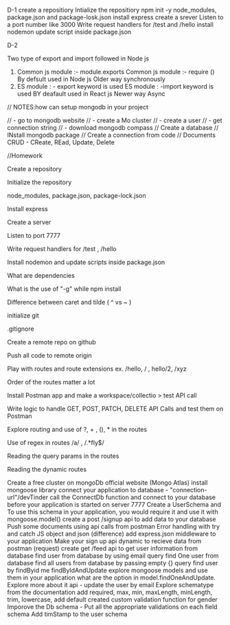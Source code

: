 D-1
create a repositiory
Intialize the repositiory npm init -y
node_modules, package.json and package-losk.json
install express
create a srever
Listen to a port number like 3000
Write request handlers for /test and /hello
install nodemon update script inside package.json

D-2

Two type of export and import followed in Node js

1. Common js module :- module.exports
   Common js module :- require ()
   By defsult used in Node js
   Older way
   synchronously
2. ES module : - export keyword is used
   ES module : -import keyword is used
   BY deafault used in React js
   Newer way
   Async

// NOTES:how can setup mongodb in your project

// - go to mongodb website
// - create a Mo cluster
// - create a user
// - get connection string
// - download mongodb compass
 // Create a database
// INstall mongodb package
// Create a connection from code
// Documents CRUD - CReate, REad, Update, Delete

//Homework

Create a repository

Initialize the repository

node_modules, package.json, package-lock.json

Install express

Create a server

Listen to port 7777

Write request handlers for /test , /hello

Install nodemon and update scripts inside package.json

What are dependencies

What is the use of "-g" while npm install

Difference between caret and tilde ( ^ vs ~ )

initialize git

.gitignore

Create a remote repo on github

Push all code to remote origin

Play with routes and route extensions ex. /hello, / , hello/2, /xyz

Order of the routes matter a lot

Install Postman app and make a workspace/collectio > test API call

Write logic to handle GET, POST, PATCH, DELETE API Calls and test them on Postman

Explore routing and use of ?, + , (), * in the routes

Use of regex in routes /a/ , /.*fly$/

Reading the query params in the routes

Reading the dynamic routes

Create a free cluster on mongoDb official website (Mongo Atlas)
install mongoose library
connect your application to database - "connection-url"/devTinder 
call the ConnectDb function and connect to your database before your application is started on server 7777
Create a UserSchema and To use this schema in your application, you would require it and use it with mongoose.model() 
create a post /signup api to add data to your database
Push some documents using api calls from postman 
Error handling with try and catch
JS object and json (difference)
add express.json middleware to your application 
Make your sign up api dynamic to recieve data from postman (request)
create get /feed api to get user information from database
find user from database by using email query 
find One user from database
find all users from database by passing empty {} query
find user by findByid me
findByIdAndUpdate
explore mongoose models and use them in your application
what are the option in model.findOneAndUpdate. Explore more about it 
api - update the user by email
Explore schematype from the documentation
add required, max, min, maxLength, minLength, trim, lowercase, 
add default
created custom validation function for gender 
Imporove the Db schema - Put all the appropriate validations on each field schema 
Add timStamp to the user schema 
